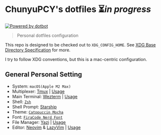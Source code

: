 # ChunyuPCY's dotfiles ⏳*in progress*

[![Powered by dotbot][dbshield]][dblink]

[dblink]: https://github.com/anishathalye/dotbot
[dbshield]: https://img.shields.io/badge/powered%20by-dotbot-blue?style=flat

> Personal dotfiles configuration

This repo is designed to be checked out to `XDG_CONFIG_HOME`. See [XDG Base Directory Specification](https://specifications.freedesktop.org/basedir-spec/basedir-spec-latest.html) for more.

I try to follow XDG conventions, but this is a mac-centric configuration.

## General Personal Setting

- System: `macOS(Apple M2 Max)`
- Multiplexer: [Tmux](https://github.com/tmux/tmux/wiki) | [Usage](./tmux/README.md)
- Main Terminal: [Wezterm](https://wezfurlong.org/wezterm/index.html) | [Usage](./wezterm/README.md)
- Shell: [`Zsh`](https://www.zsh.org/)
- Shell Prompt: [Starship](https://starship.rs/)
- Theme: [`Catppuccin Mocha`](https://catppuccin.com/ports)
- Font: [`FiraCode Nerd Font`](https://www.nerdfonts.com/font-downloads)
- File Manager: [Yazi](https://yazi-rs.github.io/) | [Usage](./yazi/README.md)
- Editor: [Neovim](https://neovim.io/) & [LazyVim](https://www.lazyvim.org/) | [Usage](./lazyvim/README.md)
